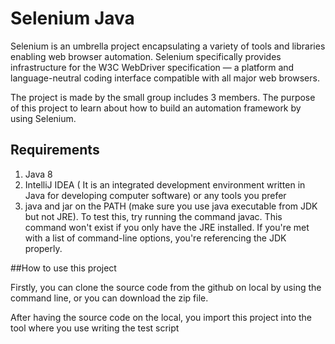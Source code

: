 # Selenium Java

Selenium is an umbrella project encapsulating a variety of tools and libraries enabling web browser automation. 
Selenium specifically provides infrastructure for the W3C WebDriver specification — a platform and language-neutral 
coding interface compatible with all major web browsers.

The project is made by the small group includes 3 members. The purpose of this project to
learn about how to build an automation framework by using Selenium.

## Requirements

1. Java 8
2. IntelliJ IDEA ( It is an integrated development environment written in Java for developing computer software)
or any tools you prefer
3. java and jar on the PATH (make sure you use java executable from JDK but not JRE).
   To test this, try running the command javac. This command won't exist if you only have the JRE installed. 
   If you're met with a list of command-line options, you're referencing the JDK properly.

##How to use this project

Firstly, you can clone the source code from the github on local by using the command line,
or you can download the zip file.

After having the source code on the local, you import this project into the tool where you use writing the test script


